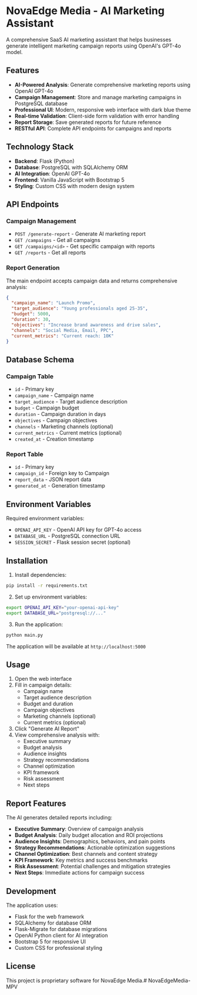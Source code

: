 # NovaEdge Media - AI Marketing Assistant

A comprehensive SaaS AI marketing assistant that helps businesses generate intelligent marketing campaign reports using OpenAI's GPT-4o model.

## Features

- **AI-Powered Analysis**: Generate comprehensive marketing reports using OpenAI GPT-4o
- **Campaign Management**: Store and manage marketing campaigns in PostgreSQL database
- **Professional UI**: Modern, responsive web interface with dark blue theme
- **Real-time Validation**: Client-side form validation with error handling
- **Report Storage**: Save generated reports for future reference
- **RESTful API**: Complete API endpoints for campaigns and reports

## Technology Stack

- **Backend**: Flask (Python)
- **Database**: PostgreSQL with SQLAlchemy ORM
- **AI Integration**: OpenAI GPT-4o
- **Frontend**: Vanilla JavaScript with Bootstrap 5
- **Styling**: Custom CSS with modern design system

## API Endpoints

### Campaign Management
- `POST /generate-report` - Generate AI marketing report
- `GET /campaigns` - Get all campaigns
- `GET /campaigns/<id>` - Get specific campaign with reports
- `GET /reports` - Get all reports

### Report Generation
The main endpoint accepts campaign data and returns comprehensive analysis:

```json
{
  "campaign_name": "Launch Promo",
  "target_audience": "Young professionals aged 25-35",
  "budget": 5000,
  "duration": 30,
  "objectives": "Increase brand awareness and drive sales",
  "channels": "Social Media, Email, PPC",
  "current_metrics": "Current reach: 10K"
}
```

## Database Schema

### Campaign Table
- `id` - Primary key
- `campaign_name` - Campaign name
- `target_audience` - Target audience description
- `budget` - Campaign budget
- `duration` - Campaign duration in days
- `objectives` - Campaign objectives
- `channels` - Marketing channels (optional)
- `current_metrics` - Current metrics (optional)
- `created_at` - Creation timestamp

### Report Table
- `id` - Primary key
- `campaign_id` - Foreign key to Campaign
- `report_data` - JSON report data
- `generated_at` - Generation timestamp

## Environment Variables

Required environment variables:
- `OPENAI_API_KEY` - OpenAI API key for GPT-4o access
- `DATABASE_URL` - PostgreSQL connection URL
- `SESSION_SECRET` - Flask session secret (optional)

## Installation

1. Install dependencies:
```bash
pip install -r requirements.txt
```

2. Set up environment variables:
```bash
export OPENAI_API_KEY="your-openai-api-key"
export DATABASE_URL="postgresql://..."
```

3. Run the application:
```bash
python main.py
```

The application will be available at `http://localhost:5000`

## Usage

1. Open the web interface
2. Fill in campaign details:
   - Campaign name
   - Target audience description
   - Budget and duration
   - Campaign objectives
   - Marketing channels (optional)
   - Current metrics (optional)
3. Click "Generate AI Report"
4. View comprehensive analysis with:
   - Executive summary
   - Budget analysis
   - Audience insights
   - Strategy recommendations
   - Channel optimization
   - KPI framework
   - Risk assessment
   - Next steps

## Report Features

The AI generates detailed reports including:
- **Executive Summary**: Overview of campaign analysis
- **Budget Analysis**: Daily budget allocation and ROI projections
- **Audience Insights**: Demographics, behaviors, and pain points
- **Strategy Recommendations**: Actionable optimization suggestions
- **Channel Optimization**: Best channels and content strategy
- **KPI Framework**: Key metrics and success benchmarks
- **Risk Assessment**: Potential challenges and mitigation strategies
- **Next Steps**: Immediate actions for campaign success

## Development

The application uses:
- Flask for the web framework
- SQLAlchemy for database ORM
- Flask-Migrate for database migrations
- OpenAI Python client for AI integration
- Bootstrap 5 for responsive UI
- Custom CSS for professional styling

## License

This project is proprietary software for NovaEdge Media.#   N o v a E d g e M e d i a - M P V  
 